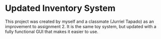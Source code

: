 # Updated Inventory System
This project was created by myself and a classmate (Jurriel Tapado) as an improvement to assignment 2. It is the same toy system, but updated with a fully functional GUI that makes it easier to use. 
